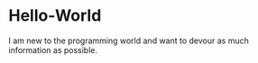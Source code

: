 # Hello-World
I am new to the programming world and want to devour as much information as possible.
